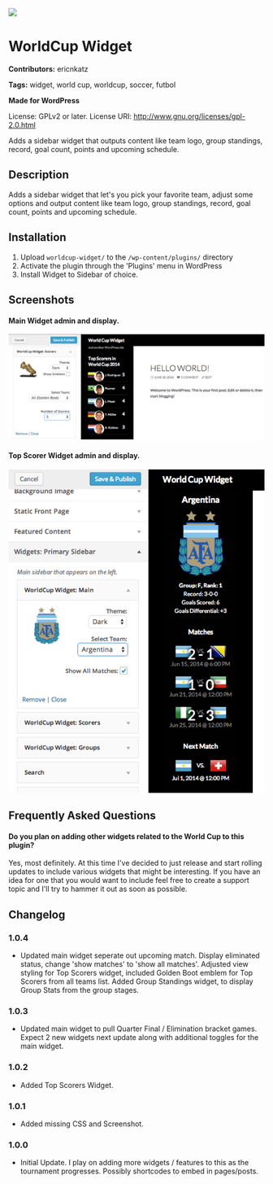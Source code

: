 ![](http://ericnkatz.com/worldcup-widget-banner.jpg)

# WorldCup Widget

**Contributors:** ericnkatz

**Tags:** widget, world cup, worldcup, soccer, futbol

**Made for WordPress**

License: GPLv2 or later.
License URI: http://www.gnu.org/licenses/gpl-2.0.html

Adds a sidebar widget that outputs content like team logo, group standings, record, goal count, points and upcoming schedule.

## Description

Adds a sidebar widget that let's you pick your favorite team, adjust some options and output content like team logo, group standings, record, goal count, points and upcoming schedule.

## Installation


1. Upload `worldcup-widget/` to the `/wp-content/plugins/` directory
2. Activate the plugin through the 'Plugins' menu in WordPress
3. Install Widget to Sidebar of choice.

## Screenshots

#### Main Widget admin and display.

![Main Widget admin and display](screenshot-1.jpg)


#### Top Scorer Widget admin and display.

![Top Scorer Widget admin and display](screenshot-2.jpg)

## Frequently Asked Questions

#### Do you plan on adding other widgets related to the World Cup to this plugin? ####

Yes, most definitely. At this time I've decided to just release and start rolling updates to include various widgets that might be interesting. If you have an idea for one that you would want to include feel free to create a support topic and I'll try to hammer it out as soon as possible.

## Changelog

### 1.0.4
* Updated main widget seperate out upcoming match. Display eliminated status, change 'show matches' to 'show all matches'. Adjusted view styling for Top Scorers widget, included Golden Boot emblem for Top Scorers from all teams list. Added Group Standings widget, to display Group Stats from the group stages.

### 1.0.3
* Updated main widget to pull Quarter Final / Elimination bracket games. Expect 2 new widgets next update along with additional toggles for the main widget.

### 1.0.2
* Added Top Scorers Widget.

### 1.0.1
* Added missing CSS and Screenshot.

### 1.0.0
* Initial Update. I play on adding more widgets / features to this as the tournament progresses. Possibly shortcodes to embed in pages/posts.
